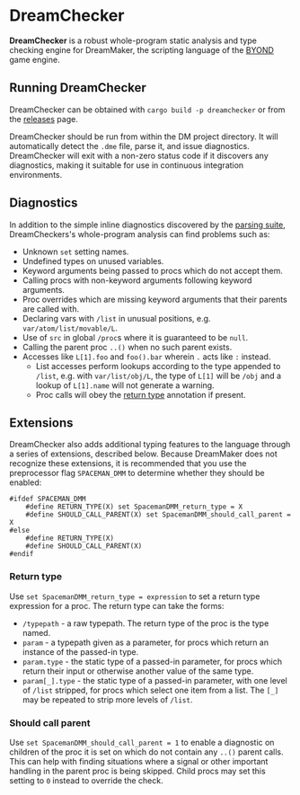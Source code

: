 # DreamChecker

**DreamChecker** is a robust whole-program static analysis and type checking
engine for DreamMaker, the scripting language of the [BYOND] game engine.

[BYOND]: https://secure.byond.com/

## Running DreamChecker

DreamChecker can be obtained with `cargo build -p dreamchecker` or from the
[releases] page.

DreamChecker should be run from within the DM project directory. It will
automatically detect the `.dme` file, parse it, and issue diagnostics.
DreamChecker will exit with a non-zero status code if it discovers any
diagnostics, making it suitable for use in continuous integration environments.

[releases]: https://github.com/SpaceManiac/SpacemanDMM/releases

## Diagnostics

In addition to the simple inline diagnostics discovered by the [parsing suite],
DreamCheckers's whole-program analysis can find problems such as:

[parsing suite]: ../dreammaker/

* Unknown `set` setting names.
* Undefined types on unused variables.
* Keyword arguments being passed to procs which do not accept them.
* Calling procs with non-keyword arguments following keyword arguments.
* Proc overrides which are missing keyword arguments that their parents are
  called with.
* Declaring vars with `/list` in unusual positions, e.g.
  `var/atom/list/movable/L`.
* Use of `src` in global `/proc`s where it is guaranteed to be `null`.
* Calling the parent proc `..()` when no such parent exists.
* Accesses like `L[1].foo` and `foo().bar` wherein `.` acts like `:` instead.
  * List accesses perform lookups according to the type appended to `/list`,
    e.g. with `var/list/obj/L`, the type of `L[1]` will be `/obj` and a lookup
    of `L[1].name` will not generate a warning.
  * Proc calls will obey the [return type](#return-type) annotation if present.

## Extensions

DreamChecker also adds additional typing features to the language through a
series of extensions, described below.
Because DreamMaker does not recognize these extensions, it is recommended that
you use the preprocessor flag `SPACEMAN_DMM` to determine whether they should
be enabled:

```dm
#ifdef SPACEMAN_DMM
	#define RETURN_TYPE(X) set SpacemanDMM_return_type = X
	#define SHOULD_CALL_PARENT(X) set SpacemanDMM_should_call_parent = X
#else
	#define RETURN_TYPE(X)
	#define SHOULD_CALL_PARENT(X)
#endif
```

### Return type

Use `set SpacemanDMM_return_type = expression` to set a return type expression
for a proc. The return type can take the forms:

* `/typepath` - a raw typepath. The return type of the proc is the type named.
* `param` - a typepath given as a parameter, for procs which return an instance
  of the passed-in type.
* `param.type` - the static type of a passed-in parameter, for procs which
  return their input or otherwise another value of the same type.
* `param[_].type` - the static type of a passed-in parameter, with one level
  of `/list` stripped, for procs which select one item from a list. The `[_]`
  may be repeated to strip more levels of `/list`.

### Should call parent

Use `set SpacemanDMM_should_call_parent = 1` to enable a diagnostic on children
of the proc it is set on which do not contain any `..()` parent calls. This can
help with finding situations where a signal or other important handling in the
parent proc is being skipped. Child procs may set this setting to `0` instead
to override the check.
